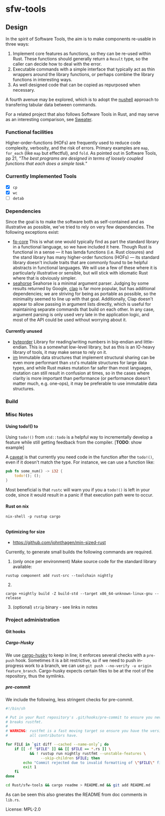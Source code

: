 # sfw-tools

## Design

In the spirit of Software Tools, the aim is to make components re-usable
in three ways:

 1. Implement core features as functions, so they can be re-used within Rust.
    These functions should generally return a `Result` type, so the caller
    can decide how to deal with the error.
 2. Executable commands with a simple interface that typically act as thin
    wrappers around the library functions, or perhaps combine the library
    functions in interesting ways.
 3. As well designed code that can be copied as repurposed when necessary.

A fourth avenue may be explored, which is to adopt the
[nushell](https://github.com/rjbs/Sweater) approach to transfering
tabular data between commands.

For a related project that also follows Software Tools in Rust, and
may serve as an interesting comparison, see
[Sweater](https://github.com/rjbs/Sweater).

### Functional facilities

Higher-order-functions (HOFs) are frequently used to reduce code
complexity, verbosity, and the risk of errors. Primary examples are
`map`, `for_each` (like `map` but effectful), and `fold`. As pointed
out in Software Tools, pp 21, *"The best programs are designed in
terms of loosely coupled functions that each does a simple task."*

### Currently Implemented Tools
- [x] `cp`
- [x] `wc`
- [ ] `detab`

### Dependencies

Since the goal is to make the software both as self-contained and
as illustrative as possible, we've tried to rely on very few dependencies.
The following exceptions exist:

- [fp-core](https://docs.rs/fp-core)
  This is what one would typically find as part the standard library
  in a functional language, so we have included it here. Though Rust is functional
  in a sense — it has lamda functions (i.e. Rust closures) and the stand library
  has many higher-order functions (HOFs) — its standard library doesn't include
  traits that are commonly found to be helpful abstracts in functional languages.
  We will use a few of these where it is particularly illustrative or sensible,
  but will stick with idiomatic Rust where that is obviously simpler.
- [seahorse](https://docs.rs/seahorse)
  Seahorse is a minimal argument parser. Judging by some results
  returned by Google, [clap](https://clap.rs) is far more popular, but
  has additional dependencies; we are striving for being as portable
  as possible, so the minimality seemed to line up with that
  goal. Additionally, Clap doesn't appear to allow passing in argument
  lists directly, which is useful for maintaining separate commands
  that build on each other. In any case, argument parsing is only used
  very late in the application logic, and most of the API could be used
  without worrying about it.

#### Currently unused

- [byteorder](docs.rs/byteorder) Library for reading/writing numbers
  in big-endian and little-endian. This is a somewhat low-level library,
  but as this is an IO-heavy library of tools, it may make sense to rely
  on it.
- [im](https://docs.rs/im)
  Immutable data structures that implement structural sharing can be
  even more performant than `std`'s mutable structures for large
  data types, and while Rust makes mutation far safer than most languages,
  mutation can still result in confusion at times, so in the cases where
  clarity is more important than performance (or performance doesn't
  matter much, e.g. one-ops), it may be preferable to use immutable data
  structures.


### Build

### Misc Notes

#### Using todo!() to

Using `todo!()` from `std::todo` is a helpful way to incrementally
develop a feature while still getting feedback from the
compiler. [**TODO**: show example]

A [caveat](https://github.com/rust-lang/rfcs/issues/3045) is that
currently you need code in the function after the `todo!()`, even
if it doesn't match the type. For instance, we can use a function
like:

```rust
pub fn some_num() -> i32 {
    todo!(); ();
}
```

Most beneficial is that `rustc` will warn you if you a `todo!()` is
left in your code, since it would result in a panic if that execution
path were to occur.

#### Rust on nix

```plain
nix-shell -p rustup cargo


```

#### Optimizing for size

* https://github.com/johnthagen/min-sized-rust

Currently, to generate small builds the following commands
are required.

1. (only once per environment) Make source code for the standard library available:

```plain
rustup component add rust-src --toolchain nightly
```

2.

```plain
cargo +nightly build -Z build-std --target x86_64-unknown-linux-gnu --release
```

3. (optional) `strip` binary - see links in notes


### Project administration

#### Git hooks

##### Cargo-Husky

We use [cargo-husky](https://github.com/rhysd/cargo-husky) to keep in
line; it enforces several checks with a `pre-push` hook. Sometimes it
is a bit restrictive, so if we need to push
in-progress work to a branch, we can use
`git push --no-verify -u origin feature_branch`.
Cargo-husky expects certain files to be at the root of the repository,
thus the symlinks.

##### pre-commit

We include the following, less stringent checks for pre-commit.

```bash
#!/bin/sh

# Put in your Rust repository's .git/hooks/pre-commit to ensure you never
# breaks rustfmt.
#
# WARNING: rustfmt is a fast moving target so ensure you have the version that
#          all contributors have.

for FILE in `git diff --cached --name-only`; do
    if [[ -f "$FILE" ]] && [[ $FILE == *.rs ]] \
           && ! rustup run nightly rustfmt --unstable-features \
                --skip-children $FILE; then
        echo "Commit rejected due to invalid formatting of \"$FILE\" file."
        exit 1
    fi
done

cd Rust/sfw-tools && cargo readme > README.md && git add README.md
```
As can be seen this also gnerates the README from doc comments in `lib.rs`.


License: MPL-2.0
